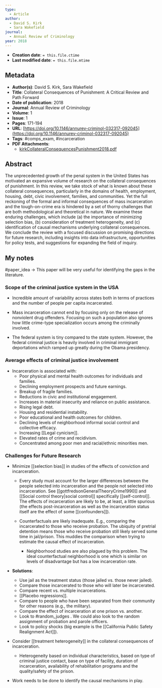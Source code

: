 ```yaml
---
type:
  - Article
author:
  - David S. Kirk
  - Sara Wakefield
journal:
  - Annual Review of Criminology
year: 2018
---
```


* **Creation date**: `= this.file.ctime`
* **Last modified date**: `= this.file.mtime`

## Metadata

* **Author(s)**: David S. Kirk, Sara Wakefield
* **Title**: Collateral Consequences of Punishment: A Critical Review and Path Forward
* **Date of publication**: 2018
* **Journal**: Annual Review of Criminology
* **Volume**: 1
* **Issue**: 1
* **Pages**: 171-194
* **URL**: [https://doi.org/10.1146/annurev-criminol-032317-092045](https://doi.org/10.1146/annurev-criminol-032317-092045)
* **Tags**: #comps_exam, #incarceration
* **PDF Attachments**:
  * [kirkCollateralConsequencesPunishment2018.pdf](zotero://open-pdf/library/items/S525WTVW)

## Abstract

The unprecedented growth of the penal system in the United States has motivated an expansive volume of research on the collateral consequences of punishment. In this review, we take stock of what is known about these collateral consequences, particularly in the domains of health, employment, housing, debt, civic involvement, families, and communities. Yet the full reckoning of the formal and informal consequences of mass incarceration and the tough-on-crime era is hindered by a set of thorny challenges that are both methodological and theoretical in nature. We examine these enduring challenges, which include (a) the importance of minimizing selection bias, (b) consideration of treatment heterogeneity, and (c) identification of causal mechanisms underlying collateral consequences. We conclude the review with a focused discussion on promising directions for future research, including insights into data infrastructure, opportunities for policy tests, and suggestions for expanding the field of inquiry.

## My notes

#paper_idea -> This paper will be very useful for identifying the gaps in the literature.

### Scope of the criminal justice system in the USA

* Incredible amount of variability across states both in terms of practices and the number of people per capita incarcerated.
  
* Mass incarceration cannot end by focusing only on the release of nonviolent drug offenders. Focusing on such a population also ignores how little crime-type specialization occurs among the criminally involved.
  
* The federal system is tiny compared to the state system. However, the federal criminal justice is heavily involved in criminal immigrant deportations which ramped up greatly during the Obama presidency.

### Average effects of criminal justice involvement

* Incarceration is associated with: 
	* Poor physical and mental health outcomes for individuals and families.
	* Declining employment prospects and future earnings.
	* Breakup of fragile families.
	* Reductions in civic and institutional engagement.
	* Increases in material insecurity and reliance on public assistance.
	* Rising legal debt.
	* Housing and residential instability.
	* Poor educational and health outcomes for children.
	* Declining levels of neighborhood informal social control and collective efficacy.
	* Increasing [[Legal cynicism]].
	* Elevated rates of crime and recidivism.
	* Concentrated among poor men and racial/ethnic minorities men.
### Challenges for Future Research

* Minimize [[selection bias]] in studies of the effects of conviction and incarceration.
  
	* Every study must account for the larger differences between the people selected into incarceration and the people not selected into incarceration. See [[gottfredsonGeneralTheoryCrime1990]] and [[Social control theory|social control]] specifically [[self-control]]. The effects of incarceration are likely to be, at least, a little spurious (the effects post-incarceration as well as the incarceration status itself are the effect of some [[confounders]]).

	* Counterfactuals are likely inadequate. E.g., comparing the incarcerated to those who receive probation. The ubiquity of pretrial detention means those who receive probation still likely served some time in jail/prison. This muddies the comparison when trying to estimate the causal effect of incarceration.
	  
		* Neighborhood studies are also plagued by this problem. The ideal counterfactual neighborhood is one which is similar on levels of disadvantage but has a low incarceration rate.
		
* **Solutions**:
	* Use jail as the treatment status (those jailed vs. those never jailed).
	* Compare those incarcerated to those who will later be incarcerated.
	* Compare recent vs. multiple incarcerations.
	* [[Placebo regressions]].
	* Compare to people who have been separated from their community for other reasons (e.g., the military).
	* Compare the effect of incarceration at one prison vs. another.
	* Look to #random_judges . We could also look to the random assignment of probation and parole officers.
	* Look to policy shocks (big example is the [[California Public Safety Realignment Act]]).
	  
* Consider [[treatment heterogeneity]] in the collateral consequences of incarceration.
	* Heterogeneity based on individual characteristics, based on type of criminal justice contact, base on type of facility, duration of incarceration, availability of rehabilitation programs and the quality/safety of the prison.
	  
* Work needs to be done to identify the causal mechanisms in play.